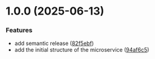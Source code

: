 # 1.0.0 (2025-06-13)


### Features

* add semantic release ([82f5ebf](https://github.com/EcommerceCoZam/ecommerce-proxy-client/commit/82f5ebf59c01aa733db53856361a32894bd6805f))
* add the initial structure of the microservice ([94af6c5](https://github.com/EcommerceCoZam/ecommerce-proxy-client/commit/94af6c5375d672eeb4f7e60c68e5206475ace983))
